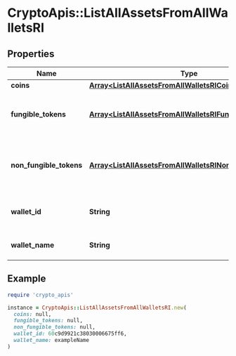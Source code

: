 # CryptoApis::ListAllAssetsFromAllWalletsRI

## Properties

| Name | Type | Description | Notes |
| ---- | ---- | ----------- | ----- |
| **coins** | [**Array&lt;ListAllAssetsFromAllWalletsRICoins&gt;**](ListAllAssetsFromAllWalletsRICoins.md) |  |  |
| **fungible_tokens** | [**Array&lt;ListAllAssetsFromAllWalletsRIFungibleTokens&gt;**](ListAllAssetsFromAllWalletsRIFungibleTokens.md) | Represents fungible tokens&#39;es detailed information |  |
| **non_fungible_tokens** | [**Array&lt;ListAllAssetsFromAllWalletsRINonFungibleTokens&gt;**](ListAllAssetsFromAllWalletsRINonFungibleTokens.md) | Represents non-fungible tokens&#39;es detailed information. |  |
| **wallet_id** | **String** | Defines the unique ID of the Wallet. |  |
| **wallet_name** | **String** | Represents the name of the wallet. |  |

## Example

```ruby
require 'crypto_apis'

instance = CryptoApis::ListAllAssetsFromAllWalletsRI.new(
  coins: null,
  fungible_tokens: null,
  non_fungible_tokens: null,
  wallet_id: 60c9d9921c38030006675ff6,
  wallet_name: exampleName
)
```

